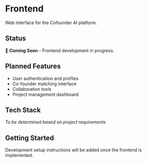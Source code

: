 # Frontend

Web interface for the Cofounder AI platform.

## Status

🚧 **Coming Soon** - Frontend development in progress.

## Planned Features

- User authentication and profiles
- Co-founder matching interface
- Collaboration tools
- Project management dashboard

## Tech Stack

*To be determined based on project requirements*

## Getting Started

Development setup instructions will be added once the frontend is implemented.
